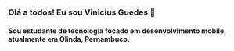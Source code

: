 ### Olá a todos! Eu sou Vinicius Guedes 👋

#### Sou estudante de tecnologia focado em desenvolvimento mobile, atualmente em Olinda, Pernambuco.

